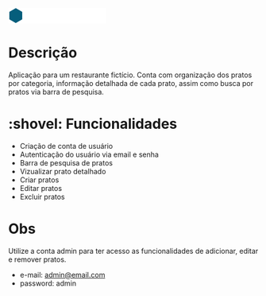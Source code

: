 ![logo marca do food explorer](./src/assets/img/logo_full.png)


# Descrição

Aplicação para um restaurante fictício. 
Conta com organização dos pratos por categoria, informação detalhada de cada prato, assim como busca por pratos via barra de pesquisa. 


# :shovel: Funcionalidades

- Criação de conta de usuário
- Autenticação do usuário via email e senha
- Barra de pesquisa de pratos
- Vizualizar prato detalhado
- Criar pratos
- Editar pratos
- Excluir pratos

# Obs

Utilize a conta admin para ter acesso as funcionalidades de adicionar, editar e remover pratos.

- e-mail: admin@email.com
- password: admin
